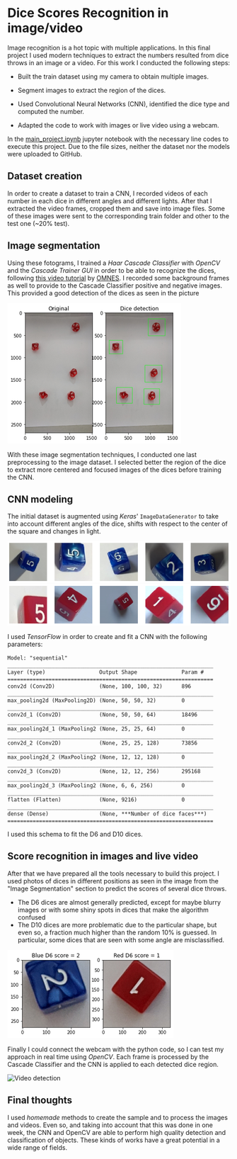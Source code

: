 # Dice Scores Recognition in image/video

Image recognition is a hot topic with multiple applications. In this final project I used modern techniques to extract the numbers resulted from dice throws in an image or a video. For this work I conducted the following steps:

- Built the train dataset using my camera to obtain multiple images.

- Segment images to extract the region of the dices.

- Used Convolutional Neural Networks (CNN), identified the dice type and computed the number.

- Adapted the code to work with images or live video using a webcam.

In the [main_project.ipynb](main_project.ipynb) jupyter notebook with the necessary line codes to execute this project. Due to the file sizes, neither the dataset nor the models were uploaded to GitHub.


## Dataset creation

In order to create a dataset to train a CNN, I recorded videos of each number in each dice in different angles and different lights. After that I extracted the video frames, cropped them and save into image files. Some of these images were sent to the corresponding train folder and other to the test one (~20% test).


## Image segmentation

Using these fotograms, I trained a *Haar Cascade Classifier* with *OpenCV* and the *Cascade Trainer GUI* in order to be able to recognize the dices, following [this video tutorial](https://www.youtube.com/watch?v=v_cwOq06g9E) by [OMNES](https://github.com/GabySol/OmesTutorials2020). I recorded some background frames as well to provide to the Cascade Classifier positive and negative images. This provided a good detection of the dices as seen in the picture


![Img segmentation](readme_images/dices_detected.png)

With these image segmentation techniques, I conducted one last preprocessing to the image dataset. I selected better the region of the dice to extract more centered and focused images of the dices before training the CNN.

## CNN modeling

The initial dataset is augmented using *Keras*' `ImageDataGenerator` to take into account different angles of the dice, shifts with respect to the center of the square and changes in light.

![Img augm 1](readme_images/newdataset.png)
![Img augm 2](readme_images/newdataset2.png)

I used *TensorFlow* in order to create and fit a CNN with the following parameters:

```
Model: "sequential"
_________________________________________________________________
Layer (type)                 Output Shape              Param #   
=================================================================
conv2d (Conv2D)              (None, 100, 100, 32)      896       
_________________________________________________________________
max_pooling2d (MaxPooling2D) (None, 50, 50, 32)        0         
_________________________________________________________________
conv2d_1 (Conv2D)            (None, 50, 50, 64)        18496     
_________________________________________________________________
max_pooling2d_1 (MaxPooling2 (None, 25, 25, 64)        0         
_________________________________________________________________
conv2d_2 (Conv2D)            (None, 25, 25, 128)       73856     
_________________________________________________________________
max_pooling2d_2 (MaxPooling2 (None, 12, 12, 128)       0         
_________________________________________________________________
conv2d_3 (Conv2D)            (None, 12, 12, 256)       295168    
_________________________________________________________________
max_pooling2d_3 (MaxPooling2 (None, 6, 6, 256)         0         
_________________________________________________________________
flatten (Flatten)            (None, 9216)              0         
_________________________________________________________________
dense (Dense)                (None, ***Number of dice faces***)         
=================================================================
```

I used this schema to fit the D6 and D10 dices.

## Score recognition in images and live video

After that we have prepared all the tools necessary to build this project. I used photos of dices in different positions as seen in the image from the "Image Segmentation" section to predict the scores of several dice throws.

- The D6 dices are almost generally predicted, except for maybe blurry images or with some shiny spots in dices that make the algorithm confused
- The D10 dices are more problematic due to the particular shape, but even so, a fraction much higher than the random 10% is guessed. In particular, some dices that are seen with some angle are misclassified.

![Image detection](readme_images/score.png)

Finally I could connect the webcam with the python code, so I can test my approach in real time using *OpenCV*. Each frame is processed by the Cascade Classifier and the CNN is applied to each detected dice region.

![Video detection](readme_images/gifdice.gif)


## Final thoughts

I used *homemade* methods to create the sample and to process the images and videos. Even so, and taking into account that this was done in one week, the CNN and OpenCV are able to perform high quality detection and classification of objects. These kinds of works have a great potential in a wide range of fields.











